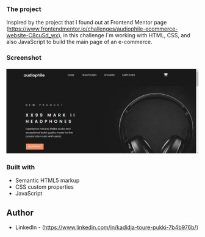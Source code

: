 ### The project

Inspired by the project that I found out at Frontend Mentor page (https://www.frontendmentor.io/challenges/audiophile-ecommerce-website-C8cuSd_wx), in this challenge I´m working with HTML, CSS, and also JavaScript to build the main page of an e-commerce.  

### Screenshot

![Page](./images/Screenshot%20(16).png)


### Built with

- Semantic HTML5 markup
- CSS custom properties
- JavaScript

## Author

- LinkedIn - (https://www.linkedin.com/in/kadidja-toure-pukki-7b4b976b/)